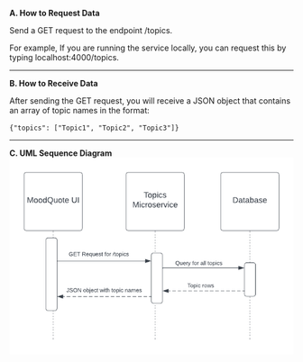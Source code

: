 **A. How to Request Data**

Send a GET request to the endpoint /topics.

For example, If you are running the service locally, you can request this by typing localhost:4000/topics.

---
**B. How to Receive Data**

After sending the GET request, you will receive a JSON object that contains an array of topic names in the format:

```
{"topics": ["Topic1", "Topic2", "Topic3"]}
```

---
**C. UML Sequence Diagram**
![UML Diagram](./uml_diagram.png)


